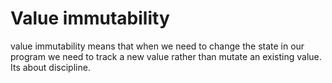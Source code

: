 # Value immutability

value immutability means that when we need to change the state in our 
program we need to track a new value rather than mutate an existing value. Its about discipline.